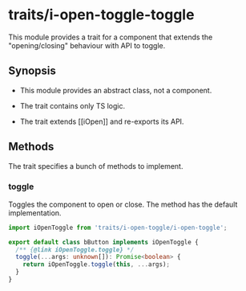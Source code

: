 # traits/i-open-toggle-toggle

This module provides a trait for a component that extends the "opening/closing" behaviour with API to toggle.

## Synopsis

* This module provides an abstract class, not a component.

* The trait contains only TS logic.

* The trait extends [[iOpen]] and re-exports its API.

## Methods

The trait specifies a bunch of methods to implement.

### toggle

Toggles the component to open or close.
The method has the default implementation.

```typescript
import iOpenToggle from 'traits/i-open-toggle/i-open-toggle';

export default class bButton implements iOpenToggle {
  /** {@link iOpenToggle.toggle} */
  toggle(...args: unknown[]): Promise<boolean> {
    return iOpenToggle.toggle(this, ...args);
  }
}
```
